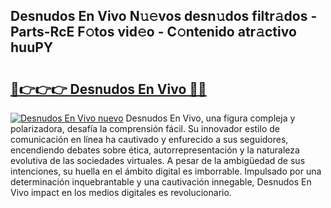 ## Desnudos En Vivo N𝚞𝚎vos desn𝚞dos filtr𝚊dos - Parts-RcE F𝚘tos vid𝚎o - C𝚘ntenido atr𝚊ctivo huuPY

# <h2><a href="http://mb7cj5g.tromn.icu/?c=Desnudos+En+Vivo">🔗👉👉👉 Desnudos En Vivo 🔗🔗</a></h2>

[![Desnudos En Vivo nuevo](https://i.imgur.com/pEAQMta.gif)](http://mb7cj5g.tromn.icu/?c=Desnudos+En+Vivo)
Desnudos En Vivo, una figura compleja y polarizadora, desafía la comprensión fácil. Su innovador estilo de comunicación en línea ha cautivado y enfurecido a sus seguidores, encendiendo debates sobre ética, autorrepresentación y la naturaleza evolutiva de las sociedades virtuales. A pesar de la ambigüedad de sus intenciones, su huella en el ámbito digital es imborrable. Impulsado por una determinación inquebrantable y una cautivación innegable, Desnudos En Vivo impact en los medios digitales es revolucionario.

